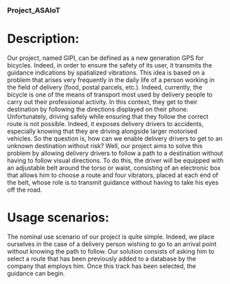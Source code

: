
### Project_ASAIoT ###

# Description: #

Our project, named GIPI, can be defined as a new generation GPS for bicycles. Indeed, in order to ensure the safety of its user, it transmits the guidance indications by spatialized vibrations.
This idea is based on a problem that arises very frequently in the daily life of a person working in the field of delivery (food, postal parcels, etc.). Indeed, currently, the bicycle is one of the means of transport most used by delivery people to carry out their professional activity. In this context, they get to their destination by following the directions displayed on their phone. Unfortunately, driving safely while ensuring that they follow the correct route is not possible. Indeed, it exposes delivery drivers to accidents, especially knowing that they are driving alongside larger motorised vehicles. So the question is, how can we enable delivery drivers to get to an unknown destination without risk?
Well, our project aims to solve this problem by allowing delivery drivers to follow a path to a destination without having to follow visual directions. To do this, the driver will be equipped with an adjustable belt around the torso or waist, consisting of an electronic box that allows him to choose a route and four vibrators, placed at each end of the belt, whose role is to transmit guidance without having to take his eyes off the road.

# Usage scenarios: #

The nominal use scenario of our project is quite simple. Indeed, we place ourselves in the case of a delivery person wishing to go to an arrival point without knowing the path to follow. Our solution consists of asking him to select a route that has been previously added to a database by the company that employs him. Once this track has been selected, the guidance can begin.
